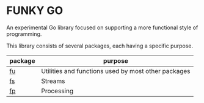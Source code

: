 # FUNKY GO
An experimental Go library focused on supporting a more functional style of programming.

This library consists of several packages, each having a specific purpose.

|package|purpose|
|-------|-------|
|[fu](fu/README.md)|Utilities and functions used by most other packages|
|[fs](fs/README.md)|Streams|
|[fp](fp/README.md)|Processing|

